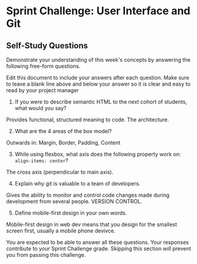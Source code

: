 # Sprint Challenge: User Interface and Git

## Self-Study Questions

Demonstrate your understanding of this week's concepts by answering the following free-form questions.

Edit this document to include your answers after each question. Make sure to leave a blank line above and below your answer so it is clear and easy to read by your project manager

1. If you were to describe semantic HTML to the next cohort of students, what would you say?

Provides functional, structured meaning to code. The architecture.

2. What are the 4 areas of the box model?

Outwards in: Margin, Border, Padding, Content

3. While using flexbox, what axis does the following property work on: ```align-items: center```?

The cross axis (perpendicular to main axis).

4. Explain why git is valuable to a team of developers.

Gives the ability to monitor and control code changes made during development from  several people. VERSION CONTROL.

5. Define mobile-first design in your own words.

Mobile-first design in web dev means that you design for the smallest screen first, usually a mobile phone devivce.

You are expected to be able to answer all these questions. Your responses contribute to your Sprint Challenge grade. Skipping this section *will* prevent you from passing this challenge.

